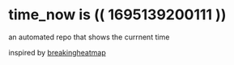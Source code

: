 # time_now is (( 1695139200111 ))

an automated repo that shows the currnent time

inspired by [breakingheatmap](https://github.com/breakingheatmap/breakingheatmap)